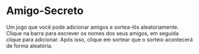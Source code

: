# Amigo-Secreto
Um jogo que você pode adicionar amigos e sortea-lôs aleatoriamente.
Clique na barra para escrever os nomes dos seus amigos, em seguida clique para adicionar. Após isso, clique em sortear que o sorteio acontecerá de forma aleatória.
